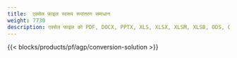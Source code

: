 ```yaml
---
title:  एक्सेल फ़ाइल स्वरूप रूपांतरण समाधान
weight: 7730
description: एक्सेल फाइल को PDF, DOCX, PPTX, XLS, XLSX, XLSM, XLSB, ODS, CSV, TSV, 0761103 में बदलें 481, जेपीजी, BMP, PNG, SVG, TIFF, XPS, MHTML और मार्कडाउन।
---
```

{{< blocks/products/pf/agp/conversion-solution >}} 
